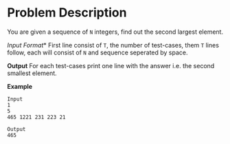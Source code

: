 # Problem Description
You are given a sequence of `N` integers, find out the second largest element.

*Input Format**
First line consist of `T`, the number of test-cases, them `T` lines follow, each will consist of `N` and sequence seperated by space.

**Output**
For each test-cases print one line with the answer i.e. the second smallest element.

**Example**
```
Input
1
5
465 1221 231 223 21

Output
465
```
